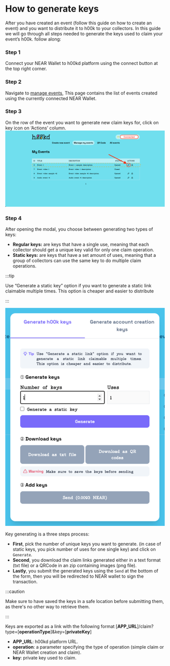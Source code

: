 # How to generate keys

After you have created an event (follow this guide on how to create an event) and you want to distribute it to h00k to your collectors. In this guide we will go through all steps needed to generate the keys used to claim your event’s h00k. follow along:

### Step 1

Connect your NEAR Wallet to h00kd platform using the connect button at the top right corner.

### Step 2

Navigate to [manage events](https://app.h00kd.com/admin/manage), This page contains the list of events created using the currently connected NEAR Wallet.

### Step 3

On the row of the event you want to generate new claim keys for, click on key icon on ‘Actions’ column.
![screenshot of manage screen with a pointer to key icon for keys generation](../../static/img/user-guide/keys-modal-indicator.png)

### Step 4

After opening the modal, you choose between generating two types of keys:

- **Regular keys:** are keys that have a single use, meaning that each collector should get a unique key valid for only one claim operation.
- **Static keys:** are keys that have a set amount of uses, meaning that a group of collectors can use the same key to do multiple claim operations.

:::tip

Use “Generate a static key” option if you want to generate a static link claimable multiple times. This option is cheaper and easier to distribute

:::

![Key generating modal screenshot](../../static/img/user-guide/key-generating-modal.png)

Key generating is a three steps process:

- **First**, pick the number of unique keys you want to generate. (in case of static keys, you pick number of uses for one single key) and click on `Generate`.
- **Second**, you download the claim links generated either in a text format (txt file) or a QRCode in an zip containing images (png file).
- **Lastly**, you submit the generated keys using the `Send` at the bottom of the form, then you will be redirected to NEAR wallet to sign the transaction.

:::caution

Make sure to have saved the keys in a safe location before submitting them, as there's no other way to retrieve them.

:::

Keys are exported as a link with the following format [**APP_URL**]/claim?type=[**operationType**]&key=[**privateKey**]

- **APP_URL**: h00kd platform URL.
- **operation**: a parameter specifying the type of operation (simple claim or NEAR Wallet creation and claim).
- **key**: private key used to claim.
